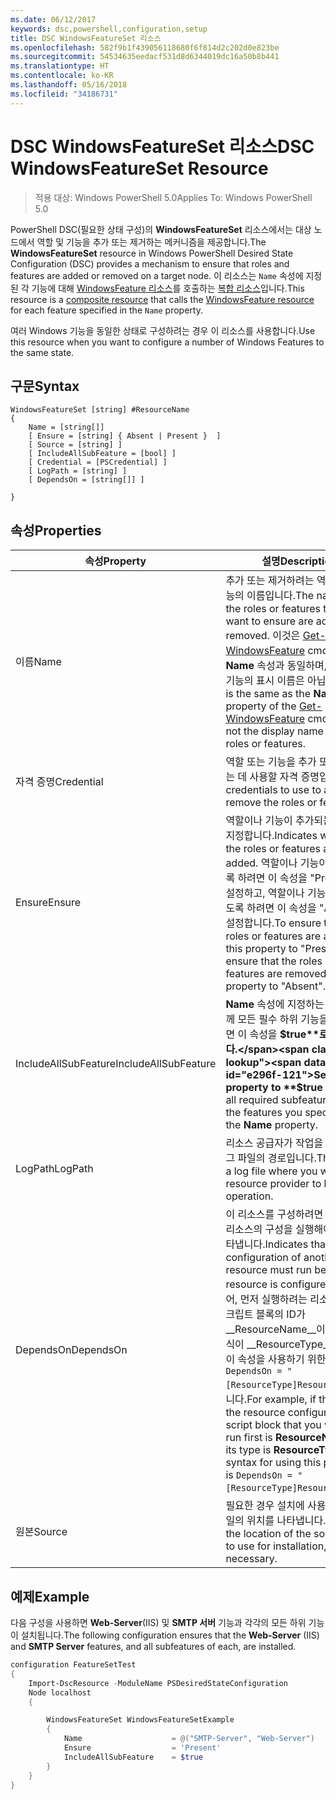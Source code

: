 ```yaml
---
ms.date: 06/12/2017
keywords: dsc,powershell,configuration,setup
title: DSC WindowsFeatureSet 리소스
ms.openlocfilehash: 582f9b1f439056118680f6f814d2c202d0e823be
ms.sourcegitcommit: 54534635eedacf531d8d6344019dc16a50b8b441
ms.translationtype: HT
ms.contentlocale: ko-KR
ms.lasthandoff: 05/16/2018
ms.locfileid: "34186731"
---
```

# <a name="dsc-windowsfeatureset-resource"></a><span data-ttu-id="e296f-103">DSC WindowsFeatureSet 리소스</span><span class="sxs-lookup"><span data-stu-id="e296f-103">DSC WindowsFeatureSet Resource</span></span>

> <span data-ttu-id="e296f-104">적용 대상: Windows PowerShell 5.0</span><span class="sxs-lookup"><span data-stu-id="e296f-104">Applies To: Windows PowerShell 5.0</span></span>

<span data-ttu-id="e296f-105">PowerShell DSC(필요한 상태 구성)의 **WindowsFeatureSet** 리소스에서는 대상 노드에서 역할 및 기능을 추가 또는 제거하는 메커니즘을 제공합니다.</span><span class="sxs-lookup"><span data-stu-id="e296f-105">The **WindowsFeatureSet** resource in Windows PowerShell Desired State Configuration (DSC) provides a mechanism to ensure that roles and features are added or removed on a target node.</span></span>
<span data-ttu-id="e296f-106">이 리소스는 `Name` 속성에 지정된 각 기능에 대해 [WindowsFeature 리소스](windowsfeatureResource.md)를 호출하는 [복합 리소스](authoringResourceComposite.md)입니다.</span><span class="sxs-lookup"><span data-stu-id="e296f-106">This resource is a [composite resource](authoringResourceComposite.md) that calls the [WindowsFeature resource](windowsfeatureResource.md) for each feature specified in the `Name` property.</span></span>

<span data-ttu-id="e296f-107">여러 Windows 기능을 동일한 상태로 구성하려는 경우 이 리소스를 사용합니다.</span><span class="sxs-lookup"><span data-stu-id="e296f-107">Use this resource when you want to configure a number of Windows Features to the same state.</span></span>

## <a name="syntax"></a><span data-ttu-id="e296f-108">구문</span><span class="sxs-lookup"><span data-stu-id="e296f-108">Syntax</span></span>

```
WindowsFeatureSet [string] #ResourceName
{
    Name = [string[]]
    [ Ensure = [string] { Absent | Present }  ]
    [ Source = [string] ]
    [ IncludeAllSubFeature = [bool] ]
    [ Credential = [PSCredential] ]
    [ LogPath = [string] ]
    [ DependsOn = [string[]] ]

}
```

## <a name="properties"></a><span data-ttu-id="e296f-109">속성</span><span class="sxs-lookup"><span data-stu-id="e296f-109">Properties</span></span>

|  <span data-ttu-id="e296f-110">속성</span><span class="sxs-lookup"><span data-stu-id="e296f-110">Property</span></span>  |  <span data-ttu-id="e296f-111">설명</span><span class="sxs-lookup"><span data-stu-id="e296f-111">Description</span></span>   |
|---|---|
| <span data-ttu-id="e296f-112">이름</span><span class="sxs-lookup"><span data-stu-id="e296f-112">Name</span></span>| <span data-ttu-id="e296f-113">추가 또는 제거하려는 역할이나 기능의 이름입니다.</span><span class="sxs-lookup"><span data-stu-id="e296f-113">The names of the roles or features that you want to ensure are added or removed.</span></span> <span data-ttu-id="e296f-114">이것은 [Get-WindowsFeature](https://technet.microsoft.com/en-us/library/jj205469.aspx) cmdlet의 **Name** 속성과 동일하며, 역할이나 기능의 표시 이름은 아닙니다.</span><span class="sxs-lookup"><span data-stu-id="e296f-114">This is the same as the **Name** property of the [Get-WindowsFeature](https://technet.microsoft.com/en-us/library/jj205469.aspx) cmdlet, and not the display name of the roles or features.</span></span>|
| <span data-ttu-id="e296f-115">자격 증명</span><span class="sxs-lookup"><span data-stu-id="e296f-115">Credential</span></span>| <span data-ttu-id="e296f-116">역할 또는 기능을 추가 또는 제거하는 데 사용할 자격 증명입니다.</span><span class="sxs-lookup"><span data-stu-id="e296f-116">The credentials to use to add or remove the roles or features.</span></span>|
| <span data-ttu-id="e296f-117">Ensure</span><span class="sxs-lookup"><span data-stu-id="e296f-117">Ensure</span></span>| <span data-ttu-id="e296f-118">역할이나 기능이 추가되는지 여부를 지정합니다.</span><span class="sxs-lookup"><span data-stu-id="e296f-118">Indicates whether the roles or features are added.</span></span> <span data-ttu-id="e296f-119">역할이나 기능이 추가되도록 하려면 이 속성을 "Present"로 설정하고, 역할이나 기능이 제거되도록 하려면 이 속성을 "Absent"로 설정합니다.</span><span class="sxs-lookup"><span data-stu-id="e296f-119">To ensure that the roles or features are added, set this property to "Present" To ensure that the roles or features are removed, set the property to "Absent".</span></span>|
| <span data-ttu-id="e296f-120">IncludeAllSubFeature</span><span class="sxs-lookup"><span data-stu-id="e296f-120">IncludeAllSubFeature</span></span>| <span data-ttu-id="e296f-121">**Name** 속성에 지정하는 기능과 함께 모든 필수 하위 기능을 포함하려면 이 속성을 **$true**로 설정합니다.</span><span class="sxs-lookup"><span data-stu-id="e296f-121">Set this property to **$true** to include all required subfeatures with of the features you specify with the **Name** property.</span></span>|
| <span data-ttu-id="e296f-122">LogPath</span><span class="sxs-lookup"><span data-stu-id="e296f-122">LogPath</span></span>| <span data-ttu-id="e296f-123">리소스 공급자가 작업을 기록할 로그 파일의 경로입니다.</span><span class="sxs-lookup"><span data-stu-id="e296f-123">The path to a log file where you want the resource provider to log the operation.</span></span>|
| <span data-ttu-id="e296f-124">DependsOn</span><span class="sxs-lookup"><span data-stu-id="e296f-124">DependsOn</span></span>| <span data-ttu-id="e296f-125">이 리소스를 구성하려면 먼저 다른 리소스의 구성을 실행해야 함을 나타냅니다.</span><span class="sxs-lookup"><span data-stu-id="e296f-125">Indicates that the configuration of another resource must run before this resource is configured.</span></span> <span data-ttu-id="e296f-126">예를 들어, 먼저 실행하려는 리소스 구성 스크립트 블록의 ID가 __ResourceName__이고 해당 형식이 __ResourceType__일 경우, 이 속성을 사용하기 위한 구문은 `DependsOn = "[ResourceType]ResourceName"`입니다.</span><span class="sxs-lookup"><span data-stu-id="e296f-126">For example, if the ID of the resource configuration script block that you want to run first is __ResourceName__ and its type is __ResourceType__, the syntax for using this property is `DependsOn = "[ResourceType]ResourceName"`.</span></span>|
| <span data-ttu-id="e296f-127">원본</span><span class="sxs-lookup"><span data-stu-id="e296f-127">Source</span></span>| <span data-ttu-id="e296f-128">필요한 경우 설치에 사용할 소스 파일의 위치를 나타냅니다.</span><span class="sxs-lookup"><span data-stu-id="e296f-128">Indicates the location of the source file to use for installation, if necessary.</span></span>|

## <a name="example"></a><span data-ttu-id="e296f-129">예제</span><span class="sxs-lookup"><span data-stu-id="e296f-129">Example</span></span>

<span data-ttu-id="e296f-130">다음 구성을 사용하면 **Web-Server**(IIS) 및 **SMTP 서버** 기능과 각각의 모든 하위 기능이 설치됩니다.</span><span class="sxs-lookup"><span data-stu-id="e296f-130">The following configuration ensures that the **Web-Server** (IIS) and **SMTP Server** features, and all subfeatures of each, are installed.</span></span>

```powershell
configuration FeatureSetTest
{
    Import-DscResource -ModuleName PSDesiredStateConfiguration
    Node localhost
    {

        WindowsFeatureSet WindowsFeatureSetExample
        {
            Name                    = @("SMTP-Server", "Web-Server")
            Ensure                  = 'Present'
            IncludeAllSubFeature    = $true
        }
    }
}
```